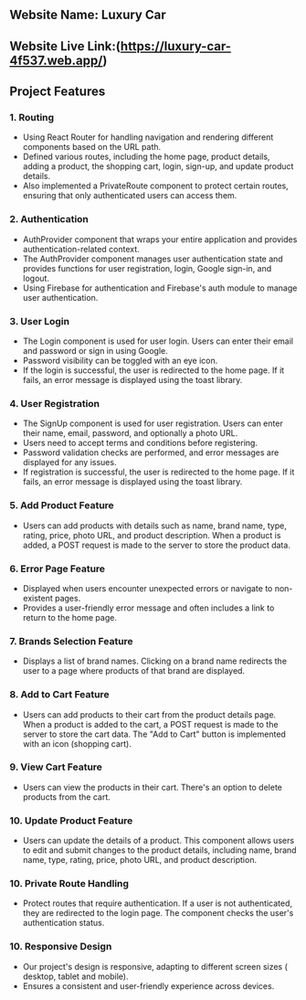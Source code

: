 ## Website Name: Luxury Car

## Website Live Link:(https://luxury-car-4f537.web.app/)

## Project Features

### 1. Routing

- Using React Router for handling navigation and rendering different components based on the URL path.
- Defined various routes, including the home page, product details, adding a product, the shopping cart, login, sign-up, and update product details.
- Also implemented a PrivateRoute component to protect certain routes, ensuring that only authenticated users can access them.

### 2. Authentication

- AuthProvider component that wraps your entire application and provides authentication-related context.
- The AuthProvider component manages user authentication state and provides functions for user registration, login, Google sign-in, and logout.
- Using Firebase for authentication and Firebase's auth module to manage user authentication.

### 3. User Login

- The Login component is used for user login. Users can enter their email and password or sign in using Google.
- Password visibility can be toggled with an eye icon.
- If the login is successful, the user is redirected to the home page. If it fails, an error message is displayed using the toast library.

### 4. User Registration

- The SignUp component is used for user registration. Users can enter their name, email, password, and optionally a photo URL.
- Users need to accept terms and conditions before registering.
- Password validation checks are performed, and error messages are displayed for any issues.
- If registration is successful, the user is redirected to the home page. If it fails, an error message is displayed using the toast library.

### 5. Add Product Feature

- Users can add products with details such as name, brand name, type, rating, price, photo URL, and product description. When a product is added, a POST request is made to the server to store the product data.

### 6. Error Page Feature

- Displayed when users encounter unexpected errors or navigate to non-existent pages.
- Provides a user-friendly error message and often includes a link to return to the home page.

### 7. Brands Selection Feature

- Displays a list of brand names. Clicking on a brand name redirects the user to a page where products of that brand are displayed.

### 8. Add to Cart Feature

- Users can add products to their cart from the product details page. When a product is added to the cart, a POST request is made to the server to store the cart data. The "Add to Cart" button is implemented with an icon (shopping cart).

### 9. View Cart Feature

- Users can view the products in their cart. There's an option to delete products from the cart.

### 10. Update Product Feature

- Users can update the details of a product. This component allows users to edit and submit changes to the product details, including name, brand name, type, rating, price, photo URL, and product description.

### 10. Private Route Handling

- Protect routes that require authentication. If a user is not authenticated, they are redirected to the login page. The component checks the user's authentication status.

### 10. Responsive Design

- Our project's design is responsive, adapting to different screen sizes ( desktop, tablet and mobile).
- Ensures a consistent and user-friendly experience across devices.
